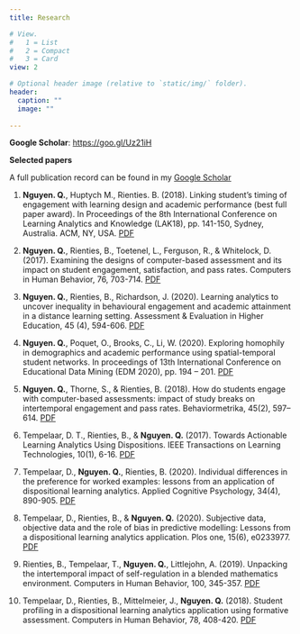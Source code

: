 ```yaml
---
title: Research

# View.
#   1 = List
#   2 = Compact
#   3 = Card
view: 2

# Optional header image (relative to `static/img/` folder).
header:
  caption: ""
  image: ""
  
---
```


**Google Scholar**: https://goo.gl/Uz21iH 

**Selected papers**

A full publication record can be found in my [Google Scholar](https://goo.gl/Uz21iH )


1.	**Nguyen. Q.**, Huptych M., Rienties. B. (2018). Linking student’s timing of engagement with learning design and academic performance (best full paper award). In Proceedings of the 8th International Conference on Learning Analytics and Knowledge (LAK18), pp. 141-150, Sydney, Australia. ACM, NY, USA. [PDF](https://drive.google.com/file/d/1bVF5DJANK41HANJj5sIwkwJ7DPyDEfNv/view?usp=sharing)

2.	**Nguyen. Q.**, Rienties, B., Toetenel, L., Ferguson, R., & Whitelock, D. (2017). Examining the designs of computer-based assessment and its impact on student engagement, satisfaction, and pass rates. Computers in Human Behavior, 76, 703-714. [PDF](https://drive.google.com/file/d/1sY7LSTAY24NR9Jd_8srg4DWcoACJBnpF/view?usp=sharing)


3.	**Nguyen. Q.**, Rienties, B., Richardson, J. (2020). Learning analytics to uncover inequality in behavioural engagement and academic attainment in a distance learning setting. Assessment & Evaluation in Higher Education, 45 (4), 594-606. [PDF]( https://drive.google.com/file/d/1YxZDH0OB_whZJwcAiLsPmuXk4-RN3Gsw/view)


4.	**Nguyen. Q.**, Poquet, O., Brooks, C., Li, W. (2020). Exploring homophily in demographics and academic performance using spatial-temporal student networks. In proceedings of 13th International Conference on Educational Data Mining (EDM 2020), pp. 194 – 201. [PDF]( https://drive.google.com/file/d/1aQova799prj8Y2IhKXVGcw8RspA4vhHb/view?usp=sharing)


5.	**Nguyen. Q.**, Thorne, S., & Rienties, B. (2018). How do students engage with computer-based assessments: impact of study breaks on intertemporal engagement and pass rates. Behaviormetrika, 45(2), 597–614. [PDF](https://drive.google.com/file/d/1sAMVmx-99nTXVqOB_Enu4b-KYx2bSYPf/view?usp=sharing)

6.	Tempelaar, D. T., Rienties, B., & **Nguyen. Q.** (2017). Towards Actionable Learning Analytics Using Dispositions. IEEE Transactions on Learning Technologies, 10(1), 6-16. [PDF](https://drive.google.com/file/d/162ZQ5JbXDQ0RnOm0ojo5r667X1wtDUJz/view?usp=sharing)


7.	Tempelaar, D., **Nguyen. Q.**, Rienties, B. (2020). Individual differences in the preference for worked examples: lessons from an application of dispositional learning analytics. Applied Cognitive Psychology, 34(4), 890-905. [PDF]( https://drive.google.com/file/d/1t-m2833fEGyXMH5Hc5m5el1lml2nyBc7/view?usp=sharing)


8.	Tempelaar, D., Rienties, B., & **Nguyen. Q.** (2020). Subjective data, objective data and the role of bias in predictive modelling: Lessons from a dispositional learning analytics application. Plos one, 15(6), e0233977. [PDF]( https://drive.google.com/file/d/1qpYtXyqc9PNBUuFHvwQi1tV288H3OIS4/view?usp=sharing)


9.	Rienties, B., Tempelaar, T., **Nguyen. Q.**, Littlejohn, A. (2019). Unpacking the intertemporal impact of self-regulation in a blended mathematics environment. Computers in Human Behavior, 100, 345-357. [PDF]( https://drive.google.com/file/d/1uNGWRw773c4kW-27O5lBC4OuJtqpnVQo/view?usp=sharing)


10.	Tempelaar, D., Rienties, B., Mittelmeier, J., **Nguyen. Q.** (2018). Student profiling in a dispositional learning analytics application using formative assessment. Computers in Human Behavior, 78, 408-420. [PDF](https://drive.google.com/file/d/1uG8jpLaGH_gy8o1JT1ZkNbB4_RfYiGdg/view?usp=sharing)







